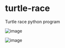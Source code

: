 # turtle-race
Turtle race python program

![image](https://github.com/chavan-dinesh/turtle-race/assets/45332364/b3e39d3c-e5d2-4633-ae5d-f590152cdd81)

![image](https://github.com/chavan-dinesh/turtle-race/assets/45332364/330edc15-092e-49fc-b8d1-d5a5d9314946)
